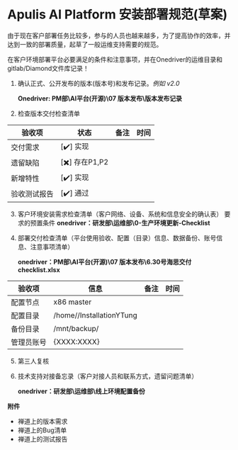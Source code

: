 # Apulis AI Platform 安装部署规范(草案)


由于现在客户部署任务比较多，参与的人员也越来越多，为了提高协作的效率，并达到一致的部署质量，起草了一般运维支持需要的规范。

在客户环境部署平台必要满足的条件和注意事项，并在Onedriver的运维目录和gitlab/Diamond文件库记录！

1. 确认正式、公开发布的版本(版本号)和发布记录。*例如 v2.0*

    **Onedriver: PM部\AI平台(开源)\07 版本发布\版本发布记录**

2. 检查版本交付检查清单

|验收项       |状态           |备注      |时间  |
|------------|---------------|----------|---------|
|交付需求     | [✔️] 实现     |         |         |
|遗留缺陷     | [✖️] 存在P1,P2|         |         |
|新增特性     | [✔️] 实现     |         |         |
|验收测试报告 | [✔️] 通过     |         |         |


3. 客户环境安装需求检查清单（客户网络、设备、系统和信息安全的确认表）
    要求的预置条件
    **onedriver：研发部\运维部\0-生产环境更新-Checklist**


4. 部署交付检查清单（平台使用验收、配置（目录）信息、数据备份、账号信息、注意事项清单）

    **onedriver：PM部\AI平台(开源)\07 版本发布\6.30号海思交付checklist.xlsx**   

|验收项       |信息                              |备注      |时间  |
|------------|-----------------------------------|----------|---------|
|配置节点     | x86 master                        |         |         |
|配置目录     | /home/<USERNAME>/InstallationYTung|         |         |
|备份目录     | /mnt/backup/                      |         |         |
|管理员账号   | {XXXX:XXXX}                       |         |         |

5. 第三人复核

6. 技术支持对接备忘录（客户对接人员和联系方式，遗留问题清单）
   
    **onedriver：研发部\运维部\线上环境配置备份**

**附件**

* 禅道上的版本需求
* 禅道上的Bug清单
* 禅道上的测试报告
